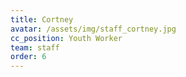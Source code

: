 ```yaml
---
title: Cortney
avatar: /assets/img/staff_cortney.jpg
cc_position: Youth Worker
team: staff
order: 6
---
```

